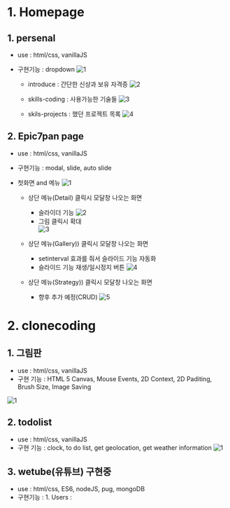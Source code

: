 # 1. Homepage

## 1. persenal

- use : html/css, vanillaJS
- 구현기능 : dropdown
  ![1](https://user-images.githubusercontent.com/73215507/119751455-2e0fd380-bed6-11eb-90d3-21874516d713.jpg)

  - introduce : 간단한 신상과 보유 자격증
    ![2](https://user-images.githubusercontent.com/73215507/119751457-2f410080-bed6-11eb-9c77-b373746a4d83.jpg)

  - skills-coding : 사용가능한 기술들
    ![3](https://user-images.githubusercontent.com/73215507/119751458-2f410080-bed6-11eb-86a6-156c7ba70fbf.jpg)

  - skils-projects : 했던 프로젝트 목록
    ![4](https://user-images.githubusercontent.com/73215507/119751459-2fd99700-bed6-11eb-9c9f-d38d367f2edb.jpg)

## 2. Epic7pan page

- use : html/css, vanillaJS
- 구현기능 : modal, slide, auto slide
- 첫화면 and 메뉴
  ![1](https://user-images.githubusercontent.com/73215507/119752061-43393200-bed7-11eb-86b3-3e127a18f07c.jpg)

  - 상단 메뉴(Detail) 클릭시 모달창 나오는 화면
    - 슬라이더 기능
      ![2](https://user-images.githubusercontent.com/73215507/119752062-43d1c880-bed7-11eb-8937-03020d8a012c.jpg)
    - 그림 클릭시 확대  
      ![3](https://user-images.githubusercontent.com/73215507/119752064-446a5f00-bed7-11eb-86ca-c78475190eb1.jpg)
  - 상단 메뉴(Gallery)) 클릭시 모달창 나오는 화면

    - setinterval 효과를 줘서 슬라이드 기능 자동화
    - 슬라이드 기능 재생/일시정지 버튼
      ![4](https://user-images.githubusercontent.com/73215507/119752068-4502f580-bed7-11eb-851f-50fc804aa7ee.jpg)

  - 상단 메뉴(Strategy)) 클릭시 모달창 나오는 화면

    - 향후 추가 예정(CRUD)
      ![5](https://user-images.githubusercontent.com/73215507/119752058-42080500-bed7-11eb-8a70-e3dea8f1fd85.jpg)

# 2. clonecoding

## 1. 그림판

- use : html/css, vanillaJS
- 구현 기능 : HTML 5 Canvas, Mouse Events, 2D Context, 2D Paditing, Brush Size, Image Saving

![1](https://user-images.githubusercontent.com/73215507/119764289-15aab380-beec-11eb-8e05-9a773088af3f.jpg)

## 2. todolist

- use : html/css, vanillaJS
- 구현 기능 : clock, to do list, get geolocation, get weather information
  ![1](https://user-images.githubusercontent.com/73215507/119764307-1cd1c180-beec-11eb-8b8d-8bf953f8800a.jpg)

## 3. wetube(유튜브) 구현중

- use : html/css, ES6, nodeJS, pug, mongoDB
- 구현기능 : 1. Users :
